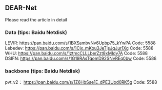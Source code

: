 ## DEAR-Net
Please read the article in detail

### Data  (tips: Baidu Netdisk)
LEVIR: https://pan.baidu.com/s/1BXSambvNv6Upbp75_kYwPA   Code: 5588    
Lebedev: https://pan.baidu.com/s/1Cjx_mKou3JeTjsJqJur1Xg Code: 5588    
WHU: https://pan.baidu.com/s/1ztmcCLLLberZzt8xMIdv7A     Code: 5588    
DSIFN: https://pan.baidu.com/s/1G19RAsTqomD92SNvREq0bw   Code: 5588     

### backbone  (tips: Baidu Netdisk)
pvt_v2： https://pan.baidu.com/s/1Z6HbSse1E_dPE3Uod0RK5g  Code: 5588
